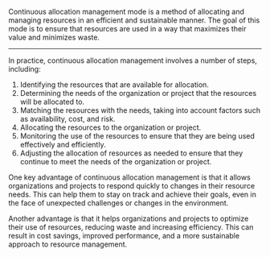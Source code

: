 Continuous allocation management mode is a method of allocating and managing resources in an efficient and sustainable manner. The goal of this mode is to ensure that resources are used in a way that maximizes their value and minimizes waste.

---

In practice, continuous allocation management involves a number of steps, including:

1.  Identifying the resources that are available for allocation.
2.  Determining the needs of the organization or project that the resources will be allocated to.
3.  Matching the resources with the needs, taking into account factors such as availability, cost, and risk.
4.  Allocating the resources to the organization or project.
5.  Monitoring the use of the resources to ensure that they are being used effectively and efficiently.
6.  Adjusting the allocation of resources as needed to ensure that they continue to meet the needs of the organization or project.

One key advantage of continuous allocation management is that it allows organizations and projects to respond quickly to changes in their resource needs. This can help them to stay on track and achieve their goals, even in the face of unexpected challenges or changes in the environment.

Another advantage is that it helps organizations and projects to optimize their use of resources, reducing waste and increasing efficiency. This can result in cost savings, improved performance, and a more sustainable approach to resource management.